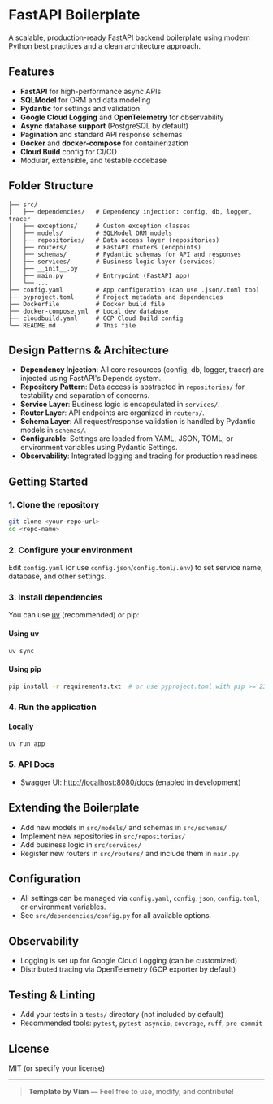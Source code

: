 # FastAPI Boilerplate

A scalable, production-ready FastAPI backend boilerplate using modern Python best practices and a clean architecture approach.

## Features

- **FastAPI** for high-performance async APIs
- **SQLModel** for ORM and data modeling
- **Pydantic** for settings and validation
- **Google Cloud Logging** and **OpenTelemetry** for observability
- **Async database support** (PostgreSQL by default)
- **Pagination** and standard API response schemas
- **Docker** and **docker-compose** for containerization
- **Cloud Build** config for CI/CD
- Modular, extensible, and testable codebase

## Folder Structure

```
├── src/
│   ├── dependencies/   # Dependency injection: config, db, logger, tracer
│   ├── exceptions/     # Custom exception classes
│   ├── models/         # SQLModel ORM models
│   ├── repositories/   # Data access layer (repositories)
│   ├── routers/        # FastAPI routers (endpoints)
│   ├── schemas/        # Pydantic schemas for API and responses
│   ├── services/       # Business logic layer (services)
│   ├── __init__.py
│   ├── main.py         # Entrypoint (FastAPI app)
│   └── ...
├── config.yaml         # App configuration (can use .json/.toml too)
├── pyproject.toml      # Project metadata and dependencies
├── Dockerfile          # Docker build file
├── docker-compose.yml  # Local dev database
├── cloudbuild.yaml     # GCP Cloud Build config
└── README.md           # This file
```

## Design Patterns & Architecture

- **Dependency Injection**: All core resources (config, db, logger, tracer) are injected using FastAPI's Depends system.
- **Repository Pattern**: Data access is abstracted in `repositories/` for testability and separation of concerns.
- **Service Layer**: Business logic is encapsulated in `services/`.
- **Router Layer**: API endpoints are organized in `routers/`.
- **Schema Layer**: All request/response validation is handled by Pydantic models in `schemas/`.
- **Configurable**: Settings are loaded from YAML, JSON, TOML, or environment variables using Pydantic Settings.
- **Observability**: Integrated logging and tracing for production readiness.

## Getting Started

### 1. Clone the repository

```sh
git clone <your-repo-url>
cd <repo-name>
```

### 2. Configure your environment

Edit `config.yaml` (or use `config.json`/`config.toml`/`.env`) to set service name, database, and other settings.

### 3. Install dependencies

You can use [uv](https://github.com/astral-sh/uv) (recommended) or pip:

#### Using uv

```sh
uv sync
```

#### Using pip

```sh
pip install -r requirements.txt  # or use pyproject.toml with pip >= 23.1
```

### 4. Run the application

#### Locally

```sh
uv run app
```

### 5. API Docs

- Swagger UI: [http://localhost:8080/docs](http://localhost:8080/docs) (enabled in development)

## Extending the Boilerplate

- Add new models in `src/models/` and schemas in `src/schemas/`
- Implement new repositories in `src/repositories/`
- Add business logic in `src/services/`
- Register new routers in `src/routers/` and include them in `main.py`

## Configuration

- All settings can be managed via `config.yaml`, `config.json`, `config.toml`, or environment variables.
- See `src/dependencies/config.py` for all available options.

## Observability

- Logging is set up for Google Cloud Logging (can be customized)
- Distributed tracing via OpenTelemetry (GCP exporter by default)

## Testing & Linting

- Add your tests in a `tests/` directory (not included by default)
- Recommended tools: `pytest`, `pytest-asyncio`, `coverage`, `ruff`, `pre-commit`

## License

MIT (or specify your license)

---

> **Template by Vian** — Feel free to use, modify, and contribute!
